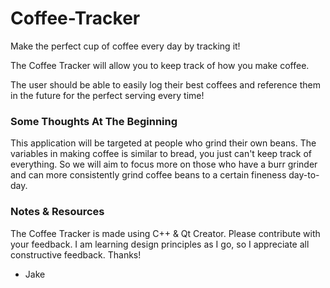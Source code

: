 # Coffee-Tracker
Make the perfect cup of coffee every day by tracking it!

The Coffee Tracker will allow you to keep track of how you make coffee.

The user should be able to easily log their best coffees and reference them in the future for the perfect serving every time!

### Some Thoughts At The Beginning
This application will be targeted at people who grind their own beans. The variables in making coffee is similar to bread, you just can't keep track of everything.
So we will aim to focus more on those who have a burr grinder and can more consistently grind coffee beans to a certain fineness day-to-day.

### Notes & Resources
The Coffee Tracker is made using C++ & Qt Creator. Please contribute with your feedback. I am learning design principles as I go, so I appreciate all constructive feedback. Thanks!

- Jake
